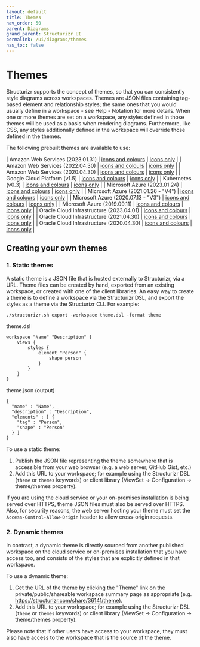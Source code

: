```yaml
---
layout: default
title: Themes
nav_order: 50
parent: Diagrams
grand_parent: Structurizr UI
permalink: /ui/diagrams/themes
has_toc: false
---
```


# Themes

Structurizr supports the concept of themes, so that you can consistently style diagrams across workspaces.
Themes are JSON files containing tag-based element and relationship styles; the same ones that you would usually define
in a workspace - see Help - Notation for more details.
When one or more themes are set on a workspace, any styles defined in those themes will be used as a basis
when rendering diagrams. Furthermore, like CSS, any styles additionally defined in the workspace will override those
defined in the themes.

The following prebuilt themes are available to use:

| Amazon Web Services (2023.01.31) | [icons and colours](https://structurizr.com/help/theme?url=https://static.structurizr.com/themes/amazon-web-services-2023.01.31/theme.json) | [icons only](https://structurizr.com/help/theme?url=https://static.structurizr.com/themes/amazon-web-services-2023.01.31/icons.json) |
| Amazon Web Services (2022.04.30) | [icons and colours](https://structurizr.com/help/theme?url=https://static.structurizr.com/themes/amazon-web-services-2022.04.30/theme.json) | [icons only](https://structurizr.com/help/theme?url=https://static.structurizr.com/themes/amazon-web-services-2022.04.30/icons.json) |
| Amazon Web Services (2020.04.30) | [icons and colours](https://structurizr.com/help/theme?url=https://static.structurizr.com/themes/amazon-web-services-2020.04.30/theme.json) | [icons only](https://structurizr.com/help/theme?url=https://static.structurizr.com/themes/amazon-web-services-2020.04.30/icons.json) |
| Google Cloud Platform (v1.5) | [icons and colours](https://structurizr.com/help/theme?url=https://static.structurizr.com/themes/google-cloud-platform-v1.5/theme.json) | [icons only](https://structurizr.com/help/theme?url=https://static.structurizr.com/themes/google-cloud-platform-v1.5/icons.json) |
| Kubernetes (v0.3) | [icons and colours](https://structurizr.com/help/theme?url=https://static.structurizr.com/themes/kubernetes-v0.3/theme.json) | [icons only](https://structurizr.com/help/theme?url=https://static.structurizr.com/themes/kubernetes-v0.3/icons.json) |
| Microsoft Azure (2023.01.24) | [icons and colours](https://structurizr.com/help/theme?url=https://static.structurizr.com/themes/microsoft-azure-2023.01.24/theme.json) | [icons only](https://structurizr.com/help/theme?url=https://static.structurizr.com/themes/microsoft-azure-2023.01.24/icons.json) |
| Microsoft Azure (2021.01.26 - "V4") | [icons and colours](https://structurizr.com/help/theme?url=https://static.structurizr.com/themes/microsoft-azure-2021.01.26/theme.json) | [icons only](https://structurizr.com/help/theme?url=https://static.structurizr.com/themes/microsoft-azure-2021.01.26/icons.json) |
| Microsoft Azure (2020.07.13 - "V3") | [icons and colours](https://structurizr.com/help/theme?url=https://static.structurizr.com/themes/microsoft-azure-2020.07.13/theme.json) | [icons only](https://structurizr.com/help/theme?url=https://static.structurizr.com/themes/microsoft-azure-2020.07.13/icons.json) |
| Microsoft Azure (2019.09.11) | [icons and colours](https://structurizr.com/help/theme?url=https://static.structurizr.com/themes/microsoft-azure-2019.09.11/theme.json) | [icons only](https://structurizr.com/help/theme?url=https://static.structurizr.com/themes/microsoft-azure-2019.09.11/icons.json) |
| Oracle Cloud Infrastructure (2023.04.01) | [icons and colours](https://structurizr.com/help/theme?url=https://static.structurizr.com/themes/oracle-cloud-infrastructure-2023.04.01/theme.json) | [icons only](https://structurizr.com/help/theme?url=https://static.structurizr.com/themes/oracle-cloud-infrastructure-2023.04.01/icons.json) |
| Oracle Cloud Infrastructure (2021.04.30) | [icons and colours](https://structurizr.com/help/theme?url=https://static.structurizr.com/themes/oracle-cloud-infrastructure-2021.04.30/theme.json) | [icons only](https://structurizr.com/help/theme?url=https://static.structurizr.com/themes/oracle-cloud-infrastructure-2021.04.30/icons.json) |
| Oracle Cloud Infrastructure (2020.04.30) | [icons and colours](https://structurizr.com/help/theme?url=https://static.structurizr.com/themes/oracle-cloud-infrastructure-2020.04.30/theme.json) | [icons only](https://structurizr.com/help/theme?url=https://static.structurizr.com/themes/oracle-cloud-infrastructure-2020.04.30/icons.json) |

## Creating your own themes

### 1. Static themes

A static theme is a JSON file that is hosted externally to Structurizr, via a URL.
Theme files can be created by hand, exported from an existing workspace, or created with one of the
client libraries. An easy way to create a theme is to define a workspace via the Structurizr DSL, and
export the styles as a theme via the Structurizr CLI. For example:

```
./structurizr.sh export -workspace theme.dsl -format theme
```

theme.dsl

```
workspace "Name" "Description" {
    views {
        styles {
            element "Person" {
                shape person
            }
        }
    }
}
```

theme.json (output)

```
{
  "name" : "Name",
  "description" : "Description",
  "elements" : [ {
    "tag" : "Person",
    "shape" : "Person"
  } ]
}
```

To use a static theme:

1. Publish the JSON file representing the theme somewhere that is accessible from your web browser
(e.g. a web server, GitHub Gist, etc.)
2. Add this URL to your workspace; for example using the Structurizr DSL (`theme` or `themes` keywords) or client library (ViewSet -> Configuration -> theme/themes property).

If you are using the cloud service or your on-premises installation is being served over HTTPS, theme JSON files must also be served over HTTPS.
Also, for security reasons, the web server hosting your theme must set the `Access-Control-Allow-Origin` header to allow cross-origin requests.


### 2. Dynamic themes

In contrast, a dynamic theme is directly sourced from another published workspace on the cloud service or on-premises
installation that you have access too, and consists of the styles that are explicitly defined in that workspace.

To use a dynamic theme:

1. Get the URL of the theme by clicking the "Theme" link on the private/public/shareable workspace summary page as appropriate (e.g. https://structurizr.com/share/36141/theme).
2. Add this URL to your workspace; for example using the Structurizr DSL (`theme` or `themes` keywords) or client library (ViewSet -> Configuration -> theme/themes property).

Please note that if other users have access to your workspace, they must also have access to the workspace that is the source of the theme.
